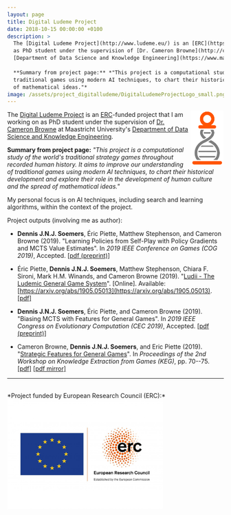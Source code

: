 ```yaml
---
layout: page
title: Digital Ludeme Project
date: 2018-10-15 00:00:00 +0100
description: >
  The [Digital Ludeme Project](http://www.ludeme.eu/) is an [ERC](https://erc.europa.eu/)-funded project that I am working on 
  as PhD student under the supervision of [Dr. Cameron Browne](http://cambolbro.com/) at Maastricht University's 
  [Department of Data Science and Knowledge Engineering](https://www.maastrichtuniversity.nl/about-um/faculties/science-and-engineering/fse-departments/department-data-science-and-knowledge).
  
  **Summary from project page:** *"This project is a computational study of the world's traditional strategy games throughout recorded human history. It aims to improve our understanding of 
  traditional games using modern AI techniques, to chart their historical development and explore their role in the development of human culture and the spread 
  of mathematical ideas."*
image: /assets/project_digitalludeme/DigitalLudemeProjectLogo_small.png
---
```


<a href="http://www.ludeme.eu/"><img src="/assets/project_digitalludeme/DigitalLudemeProjectLogo_small.png" title="The Digital Ludeme Project" align="right" style="max-height:128px"></a>
The [Digital Ludeme Project](http://www.ludeme.eu/) is an [ERC](https://erc.europa.eu/)-funded project that I am working on 
as PhD student under the supervision of [Dr. Cameron Browne](http://cambolbro.com/) at Maastricht University's 
[Department of Data Science and Knowledge Engineering](https://www.maastrichtuniversity.nl/about-um/faculties/science-and-engineering/fse-departments/department-data-science-and-knowledge).

**Summary from project page:** *"This project is a computational study of the world's traditional strategy games throughout recorded human history. It aims to improve our understanding of 
traditional games using modern AI techniques, to chart their historical development and explore their role in the development of human culture and the spread 
of mathematical ideas."*

My personal focus is on AI techniques, including search and learning algorithms, within the context of the project.

Project outputs (involving me as author):

- **Dennis J.N.J. Soemers**, Éric Piette, Matthew Stephenson, and Cameron Browne (2019). 
"Learning Policies from Self-Play with Policy Gradients and MCTS Value Estimates". In
*2019 IEEE Conference on Games (COG 2019)*, Accepted. [[pdf (preprint)]](https://arxiv.org/pdf/1905.05809)

- Éric Piette, **Dennis J.N.J. Soemers**, Matthew Stephenson, Chiara F. Sironi, Mark H.M. Winands, and Cameron Browne (2019).
"[Ludii - The Ludemic General Game System](https://arxiv.org/abs/1905.05013)". [Online]. Available: 
[https://arxiv.org/abs/1905.05013](https://arxiv.org/abs/1905.05013). [[pdf]](https://arxiv.org/pdf/1905.05013)

- **Dennis J.N.J. Soemers**, Éric Piette, and Cameron Browne (2019). "Biasing MCTS with Features for General Games".
In *2019 IEEE Congress on Evolutionary Computation (CEC 2019)*, Accepted. [[pdf (preprint)]](https://arxiv.org/pdf/1903.08942)

- Cameron Browne, **Dennis J.N.J. Soemers**, and Eric Piette (2019). "[Strategic Features for General Games](http://ceur-ws.org/Vol-2313/)".
In *Proceedings of the 2nd Workshop on Knowledge Extraction from Games (KEG)*, pp. 70--75. [[pdf]](http://ceur-ws.org/Vol-2313/KEG_2019_paper_8.pdf) 
[[pdf mirror]](/assets/publications/AAAI_KEG2019_Features.pdf)

---

<br>
*Project funded by European Research Council (ERC):*<br>
<a href="https://erc.europa.eu/"><img src="/assets/project_digitalludeme/LOGO_ERC-FLAG_EU_.jpg" title="European Research Council" align="center" style="max-height:256px"></a>